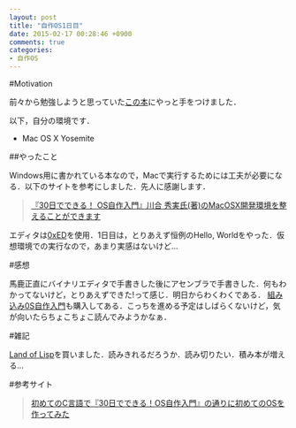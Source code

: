 ```yaml
---
layout: post
title: "自作OS1日目"
date: 2015-02-17 00:28:46 +0900
comments: true
categories:
- 自作OS
---
```



#Motivation

前々から勉強しようと思っていた[この本]()にやっと手をつけました．

<!-- more -->

以下，自分の環境です．

* Mac OS X Yosemite

##やったこと

Windows用に書かれている本なので，Macで実行するためには工夫が必要になる．以下のサイトを参考にしました．先人に感謝します．

>[『30日でできる！ OS自作入門』川合 秀実氏(著)のMacOSX開発環境を整えることができます](https://github.com/sandai/30nichideosjisaku)

エディタは[0xED](http://www.suavetech.com/0xed/)を使用．1日目は，とりあえず恒例のHello, Worldをやった．仮想環境での実行なので，あまり実感はないけど...

#感想

馬鹿正直にバイナリエディタで手書きした後にアセンブラで手書きした．何もわかってないけど，とりあえずできた!って感じ．明日からわくわくである．
[組み込み0S自作入門](http://www.amazon.co.jp/12ステップで作る組込みOS自作入門-坂井-弘亮/dp/4877832394/ref=sr_1_2?ie=UTF8&qid=1424273418&sr=8-2&keywords=OS自作入門)も購入してある．こっちを進める予定はしばらくないけど，気が向いたらちょこちょこ読んでみようかなぁ．

#雑記

[Land of Lisp](http://www.amazon.co.jp/Land-Lisp-M-D-Conrad-Barski/dp/4873115876/ref=sr_1_1?ie=UTF8&qid=1424274333&sr=8-1&keywords=land+on+lisp)を買いました．読みきれるだろうか．読み切りたい．積み本が増える...

#参考サイト
>[初めてのC言語で『30日でできる！OS自作入門』の通りに初めてのOSを作ってみた](http://d.hatena.ne.jp/sandai/20120728/p2)
